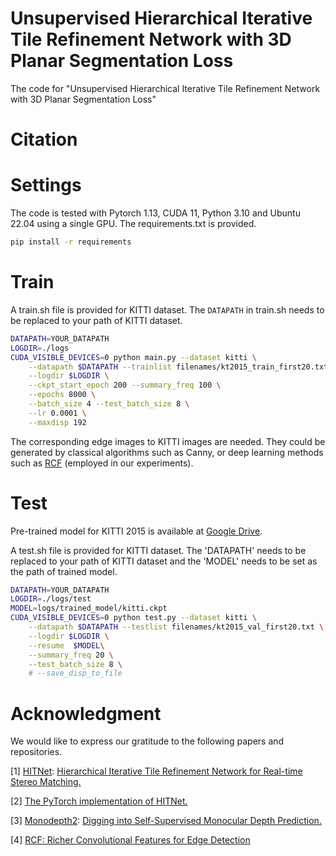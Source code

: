 # Unsupervised Hierarchical Iterative Tile Refinement Network with 3D Planar Segmentation Loss

The code for "Unsupervised Hierarchical Iterative Tile Refinement Network with 3D Planar Segmentation Loss"

# Citation

# Settings

The code is tested with Pytorch 1.13, CUDA 11, Python 3.10 and Ubuntu 22.04 using a single GPU. The requirements.txt is provided.

```sh
pip install -r requirements
```

# Train

A train.sh file is provided for KITTI dataset. The `DATAPATH` in train.sh needs to be replaced to your path of KITTI dataset.
```sh
DATAPATH=YOUR_DATAPATH
LOGDIR=./logs
CUDA_VISIBLE_DEVICES=0 python main.py --dataset kitti \
    --datapath $DATAPATH --trainlist filenames/kt2015_train_first20.txt --testlist filenames/kt2015_val_first20.txt \
    --logdir $LOGDIR \
    --ckpt_start_epoch 200 --summary_freq 100 \
    --epochs 8000 \
    --batch_size 4 --test_batch_size 8 \
    --lr 0.0001 \
    --maxdisp 192
```

The corresponding edge images to KITTI images are needed. They could be generated by classical algorithms such as Canny, or deep learning methods such as [RCF](https://github.com/yun-liu/RCF-PyTorch) (employed in our experiments).

# Test

Pre-trained model for KITTI 2015 is available at [Google Drive](https://drive.google.com/file/d/1A5naJwn9h31ogr9Oq_V1QxkF3u2cIoKu/view?usp=share_link).

A test.sh file is provided for KITTI dataset. The 'DATAPATH' needs to be replaced to your path of KITTI dataset and the 'MODEL' needs to be set as the path of trained model.
```sh
DATAPATH=YOUR_DATAPATH
LOGDIR=./logs/test
MODEL=logs/trained_model/kitti.ckpt
CUDA_VISIBLE_DEVICES=0 python test.py --dataset kitti \
    --datapath $DATAPATH --testlist filenames/kt2015_val_first20.txt \
    --logdir $LOGDIR \
    --resume  $MODEL\
    --summary_freq 20 \
    --test_batch_size 8 \
    # --save_disp_to_file
```

# Acknowledgment

We would like to express our gratitude to the following papers and repositories.

[1] [HITNet](https://github.com/google-research/google-research/tree/master/hitnet): [Hierarchical Iterative Tile Refinement Network for Real-time Stereo Matching.](https://arxiv.org/abs/2007.12140)

[2] [The PyTorch implementation of HITNet.](https://github.com/MJITG/PyTorch-HITNet-Hierarchical-Iterative-Tile-Refinement-Network-for-Real-time-Stereo-Matching)

[3] [Monodepth2](https://github.com/nianticlabs/monodepth2): [Digging into Self-Supervised Monocular Depth Prediction.](https://arxiv.org/abs/1806.01260)

[4] [RCF: Richer Convolutional Features for Edge Detection](https://github.com/yun-liu/RCF-PyTorch)
